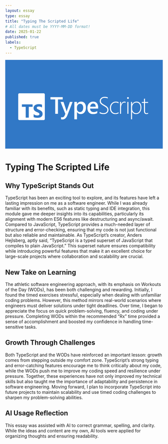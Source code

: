```yaml
---
layout: essay
type: essay
title: "Typing The Scripted Life"
# All dates must be YYYY-MM-DD format!
date: 2025-01-22
published: true
labels:
  - TypeScript
---
```

<img width="780px" class="rounded float-start pe-3" src="../img/TYPE.png">

# Typing The Scripted Life
## Why TypeScript Stands Out

TypeScript has been an exciting tool to explore, and its features have left a lasting impression on me as a software engineer. While I was already familiar with its benefits, such as static typing and IDE integration, this module gave me deeper insights into its capabilities, particularly its alignment with modern ES6 features like destructuring and async/await. Compared to JavaScript, TypeScript provides a much-needed layer of structure and error-checking, ensuring that my code is not just functional but also reliable and maintainable. As TypeScript’s creator, Anders Hejlsberg, aptly said, “TypeScript is a typed superset of JavaScript that compiles to plain JavaScript.” This superset nature ensures compatibility while introducing powerful features that make it an excellent choice for large-scale projects where collaboration and scalability are crucial.


## New Take on Learning

The athletic software engineering approach, with its emphasis on Workouts of the Day (WODs), has been both challenging and rewarding. Initially, I found the timed exercises stressful, especially when dealing with unfamiliar coding problems. However, this method mirrors real-world scenarios where engineers must deliver solutions under tight deadlines. Over time, I began to appreciate the focus on quick problem-solving, fluency, and coding under pressure. Completing WODs within the recommended “Rx” time provided a sense of accomplishment and boosted my confidence in handling time-sensitive tasks.

## Growth Through Challenges

Both TypeScript and the WODs have reinforced an important lesson: growth comes from stepping outside my comfort zone. TypeScript’s strong typing and error-catching features encourage me to think critically about my code, while the WODs push me to improve my coding speed and resilience under pressure. Together, these experiences have not only improved my technical skills but also taught me the importance of adaptability and persistence in software engineering. Moving forward, I plan to incorporate TypeScript into future projects to maintain scalability and use timed coding challenges to sharpen my problem-solving abilities.

## AI Usage Reflection

This essay was assisted with AI to correct grammar, spelling, and clarity. While the ideas and content are my own, AI tools were applied for organizing thoughts and ensuring readability. 
